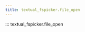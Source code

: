 ```yaml
---
title: textual_fspicker.file_open
---
```


::: textual_fspicker.file_open

[//]: # (file_open.md ends here)
